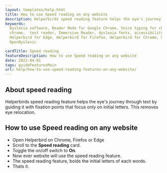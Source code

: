 ```yaml
---
layout: templates/help.html
title: How to use Speed reading on any website
description: Helperbirds speed reading feature helps the eye's journey through text by guiding it with  fixation points that focus only on initial letters. This removes eye relocation.
keywords:
  Dyslexia software, Reader Mode for Google Chrome, Voice typing for chrome, Text to speech for
  chrome,  text reader, Immersive Reader, dyslexia fonts, accessibility software, dyslexia software,
  Helperbird for Edge, Helperbird for Firefox, Helperbird for Chrome, Opendyslexic for Chrome,
  OpenDyslexic

cardTitle: Speed reading
featureDescription: How to use Speed reading on any website
date: 2022-04-01
tags: guideFeaturesMain
url: help/how-to-use-speed-reading-features-on-any-website/
---
```


## About speed reading

Helperbirds speed reading feature helps the eye's journey through text by guiding it with  fixation points that focus only on initial letters. This removes eye relocation.


## How to use Speed reading on any website

- Open Helperbird on Chrome, Firefox or Edge
- Scroll to the **Speed reading** card.
- Toggle the on/off switch to **On**.
- Now ever website will use the speed reading feature.
- The speed reading feature, bolds the initial letters of each words.
- Thats it.


